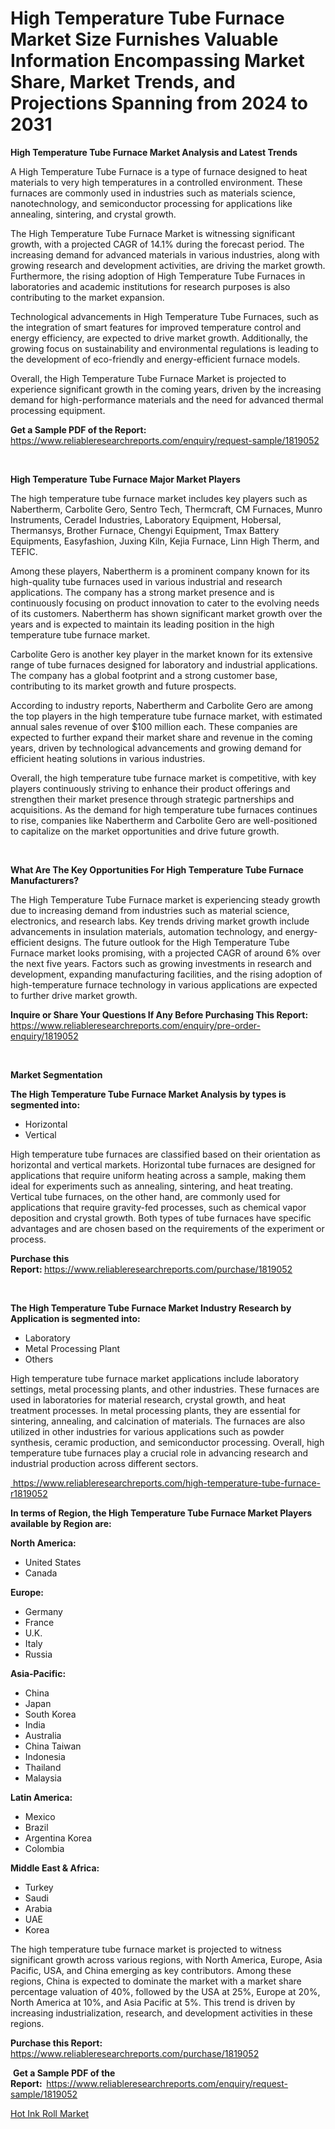 <p><h1>High Temperature Tube Furnace Market Size Furnishes Valuable Information Encompassing Market Share, Market Trends, and Projections Spanning from 2024 to 2031</h1></p><p><strong>High Temperature Tube Furnace Market Analysis and Latest Trends</strong></p>
<p><p>A High Temperature Tube Furnace is a type of furnace designed to heat materials to very high temperatures in a controlled environment. These furnaces are commonly used in industries such as materials science, nanotechnology, and semiconductor processing for applications like annealing, sintering, and crystal growth.</p><p>The High Temperature Tube Furnace Market is witnessing significant growth, with a projected CAGR of 14.1% during the forecast period. The increasing demand for advanced materials in various industries, along with growing research and development activities, are driving the market growth. Furthermore, the rising adoption of High Temperature Tube Furnaces in laboratories and academic institutions for research purposes is also contributing to the market expansion.</p><p>Technological advancements in High Temperature Tube Furnaces, such as the integration of smart features for improved temperature control and energy efficiency, are expected to drive market growth. Additionally, the growing focus on sustainability and environmental regulations is leading to the development of eco-friendly and energy-efficient furnace models.</p><p>Overall, the High Temperature Tube Furnace Market is projected to experience significant growth in the coming years, driven by the increasing demand for high-performance materials and the need for advanced thermal processing equipment.</p></p>
<p><strong>Get a Sample PDF of the Report:&nbsp;</strong> <a href="https://www.reliableresearchreports.com/enquiry/request-sample/1819052">https://www.reliableresearchreports.com/enquiry/request-sample/1819052</a></p>
<p>&nbsp;</p>
<p><strong>High Temperature Tube Furnace Major Market Players</strong></p>
<p><p>The high temperature tube furnace market includes key players such as Nabertherm, Carbolite Gero, Sentro Tech, Thermcraft, CM Furnaces, Munro Instruments, Ceradel Industries, Laboratory Equipment, Hobersal, Thermansys, Brother Furnace, Chengyi Equipment, Tmax Battery Equipments, Easyfashion, Juxing Kiln, Kejia Furnace, Linn High Therm, and TEFIC.</p><p>Among these players, Nabertherm is a prominent company known for its high-quality tube furnaces used in various industrial and research applications. The company has a strong market presence and is continuously focusing on product innovation to cater to the evolving needs of its customers. Nabertherm has shown significant market growth over the years and is expected to maintain its leading position in the high temperature tube furnace market.</p><p>Carbolite Gero is another key player in the market known for its extensive range of tube furnaces designed for laboratory and industrial applications. The company has a global footprint and a strong customer base, contributing to its market growth and future prospects.</p><p>According to industry reports, Nabertherm and Carbolite Gero are among the top players in the high temperature tube furnace market, with estimated annual sales revenue of over $100 million each. These companies are expected to further expand their market share and revenue in the coming years, driven by technological advancements and growing demand for efficient heating solutions in various industries.</p><p>Overall, the high temperature tube furnace market is competitive, with key players continuously striving to enhance their product offerings and strengthen their market presence through strategic partnerships and acquisitions. As the demand for high temperature tube furnaces continues to rise, companies like Nabertherm and Carbolite Gero are well-positioned to capitalize on the market opportunities and drive future growth.</p></p>
<p>&nbsp;</p>
<p><strong>What Are The Key Opportunities For High Temperature Tube Furnace Manufacturers?</strong></p>
<p><p>The High Temperature Tube Furnace market is experiencing steady growth due to increasing demand from industries such as material science, electronics, and research labs. Key trends driving market growth include advancements in insulation materials, automation technology, and energy-efficient designs. The future outlook for the High Temperature Tube Furnace market looks promising, with a projected CAGR of around 6% over the next five years. Factors such as growing investments in research and development, expanding manufacturing facilities, and the rising adoption of high-temperature furnace technology in various applications are expected to further drive market growth.</p></p>
<p><strong>Inquire or Share Your Questions If Any Before Purchasing This Report:</strong> <a href="https://www.reliableresearchreports.com/enquiry/pre-order-enquiry/1819052">https://www.reliableresearchreports.com/enquiry/pre-order-enquiry/1819052</a></p>
<p>&nbsp;</p>
<p><strong>Market Segmentation</strong></p>
<p><strong>The High Temperature Tube Furnace Market Analysis by types is segmented into:</strong></p>
<p><ul><li>Horizontal</li><li>Vertical</li></ul></p>
<p><p>High temperature tube furnaces are classified based on their orientation as horizontal and vertical markets. Horizontal tube furnaces are designed for applications that require uniform heating across a sample, making them ideal for experiments such as annealing, sintering, and heat treating. Vertical tube furnaces, on the other hand, are commonly used for applications that require gravity-fed processes, such as chemical vapor deposition and crystal growth. Both types of tube furnaces have specific advantages and are chosen based on the requirements of the experiment or process.</p></p>
<p><strong>Purchase this Report:&nbsp;</strong><a href="https://www.reliableresearchreports.com/purchase/1819052">https://www.reliableresearchreports.com/purchase/1819052</a></p>
<p>&nbsp;</p>
<p><strong>The High Temperature Tube Furnace Market Industry Research by Application is segmented into:</strong></p>
<p><ul><li>Laboratory</li><li>Metal Processing Plant</li><li>Others</li></ul></p>
<p><p>High temperature tube furnace market applications include laboratory settings, metal processing plants, and other industries. These furnaces are used in laboratories for material research, crystal growth, and heat treatment processes. In metal processing plants, they are essential for sintering, annealing, and calcination of materials. The furnaces are also utilized in other industries for various applications such as powder synthesis, ceramic production, and semiconductor processing. Overall, high temperature tube furnaces play a crucial role in advancing research and industrial production across different sectors.</p></p>
<p><a href="https://www.reliableresearchreports.com/high-temperature-tube-furnace-r1819052">&nbsp;https://www.reliableresearchreports.com/high-temperature-tube-furnace-r1819052</a></p>
<p><strong>In terms of Region, the High Temperature Tube Furnace Market Players available by Region are:</strong></p>
<p>
    <p> <strong> North America: </strong>
        <ul>
            <li>United States</li>
            <li>Canada</li>
        </ul>
        </p> 
    <p> <strong> Europe: </strong>
        <ul>
            <li>Germany</li>
            <li>France</li>
            <li>U.K.</li>
            <li>Italy</li>
            <li>Russia</li>
        </ul>
        </p> 
    <p> <strong> Asia-Pacific: </strong>
        <ul>
            <li>China</li>
            <li>Japan</li>
            <li>South Korea</li>
            <li>India</li>
            <li>Australia</li>
            <li>China Taiwan</li>
            <li>Indonesia</li>
            <li>Thailand</li>
            <li>Malaysia</li>
        </ul>
        </p> 
    <p> <strong> Latin America: </strong>
        <ul>
            <li>Mexico</li>
            <li>Brazil</li>
            <li>Argentina Korea</li>
            <li>Colombia</li>
        </ul>
        </p> 
    <p> <strong> Middle East & Africa: </strong>
        <ul>
            <li>Turkey</li>
            <li>Saudi</li>
            <li>Arabia</li>
            <li>UAE</li>
            <li>Korea</li>
        </ul>
    </p>
    </p>
<p><p>The high temperature tube furnace market is projected to witness significant growth across various regions, with North America, Europe, Asia Pacific, USA, and China emerging as key contributors. Among these regions, China is expected to dominate the market with a market share percentage valuation of 40%, followed by the USA at 25%, Europe at 20%, North America at 10%, and Asia Pacific at 5%. This trend is driven by increasing industrialization, research, and development activities in these regions.</p></p>
<p><strong>Purchase this Report: </strong><a href="https://www.reliableresearchreports.com/purchase/1819052">https://www.reliableresearchreports.com/purchase/1819052</a></p>
<p>&nbsp;<strong>Get a Sample PDF of the Report:&nbsp;&nbsp;</strong><a href="https://www.reliableresearchreports.com/enquiry/request-sample/1819052">https://www.reliableresearchreports.com/enquiry/request-sample/1819052</a></p>
<p><strong></strong></p>
<p><p><a href="https://github.com/NorbertYates/Market-Research-Report-List-4/blob/main/hot-ink-roll-market.md">Hot Ink Roll Market</a></p></p>